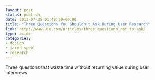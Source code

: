 ```yaml
---
layout: post
status: publish
date: 2013-07-25 01:48:50+00:00
title: "Three Questions You Shouldn't Ask During User Research"
link: http://www.uie.com/articles/three_questions_not_to_ask/
type: aside
categories:
- design
- jared spool
- research
---
```


Three questions that waste time without returning value during user interviews.




